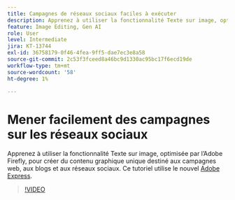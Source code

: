 ```yaml
---
title: Campagnes de réseaux sociaux faciles à exécuter
description: Apprenez à utiliser la fonctionnalité Texte sur image, optimisée par l’Adobe Firefly, pour créer du contenu graphique unique destiné aux campagnes web, aux blogs et aux réseaux sociaux
feature: Image Editing, Gen AI
role: User
level: Intermediate
jira: KT-13744
exl-id: 36758179-0f46-4fea-9ff5-dae7ec3e8a58
source-git-commit: 2c53f3fceed8a46bc9d1330ac95bc17f6ecd19de
workflow-type: tm+mt
source-wordcount: '58'
ht-degree: 1%

---
```


# Mener facilement des campagnes sur les réseaux sociaux

Apprenez à utiliser la fonctionnalité Texte sur image, optimisée par l’Adobe Firefly, pour créer du contenu graphique unique destiné aux campagnes web, aux blogs et aux réseaux sociaux. Ce tutoriel utilise le nouvel [Adobe Express](https://www.adobe.com/express/).

>[!VIDEO](https://video.tv.adobe.com/v/3441365?quality=12&learn=on&hidetitle=true&captions=fre_fr)
